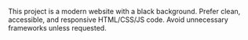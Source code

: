 <!-- Use this file to provide workspace-specific custom instructions to Copilot. For more details, visit https://code.visualstudio.com/docs/copilot/copilot-customization#_use-a-githubcopilotinstructionsmd-file -->

This project is a modern website with a black background. Prefer clean, accessible, and responsive HTML/CSS/JS code. Avoid unnecessary frameworks unless requested.
